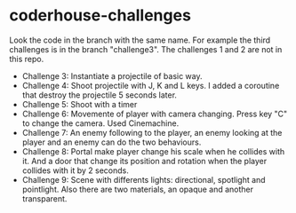 # coderhouse-challenges
Look the code in the branch with the same name. For example the third challenges is in the branch "challenge3". The challenges 1 and 2 are not in this repo. 

- Challenge 3: Instantiate a projectile of basic way.
- Challenge 4: Shoot projectile with J, K and L keys. I added a coroutine that destroy the projectile 5 seconds later.
- Challenge 5: Shoot with a timer
- Challenge 6: Movemente of player with camera changing. Press key "C" to change the camera. Used Cinemachine.
- Challenge 7: An enemy following to the player, an enemy looking at the player and an enemy can do the two behaviours.
- Challenge 8: Portal make player change his scale when he collides with it. And a door that change its position and rotation when the player collides with it by 2 seconds.
- Challenge 9: Scene with differents lights: directional, spotlight and pointlight. Also there are two materials, an opaque and another transparent.
